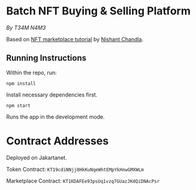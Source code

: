 # Batch NFT Buying & Selling Platform
_By T34M N4M3_

Based on [NFT marketplace tutorial](https://github.com/NishantChandla/nft-marketplace-tutorial) by [Nishant Chandla](https://github.com/NishantChandla).

## Running Instructions

Within the repo, run:

`npm install`

Install necessary dependencies first.

`npm start`

Runs the app in the development mode.

# Contract Addresses

Deployed on Jakartanet.

Token Contract: `KT19cdiNNjj8HkKuNqeWhtEMpYkHnwGMXWLm`

Marketplace Contract: `KT1KDAFEe93psUq1vzq7GUazJKdQiDNAcPsr`
